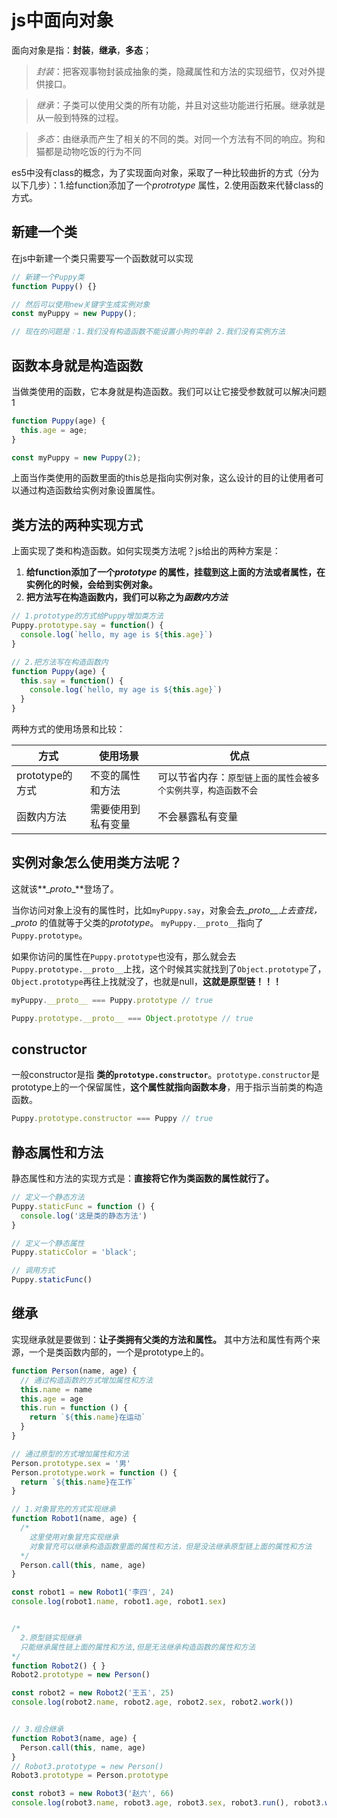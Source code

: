 # js中面向对象

面向对象是指：**封装**，**继承**，**多态**；

> <dfn>封装</dfn>：把客观事物封装成抽象的类，隐藏属性和方法的实现细节，仅对外提供接口。

> <dfn>继承</dfn>：子类可以使用父类的所有功能，并且对这些功能进行拓展。继承就是从一般到特殊的过程。

> <dfn>多态</dfn>：由继承而产生了相关的不同的类。对同一个方法有不同的响应。狗和猫都是动物吃饭的行为不同

es5中没有class的概念，为了实现面向对象，采取了一种比较曲折的方式（分为以下几步）：1.给function添加了一个*protrotype* 属性，2.使用函数来代替class的方式。



## 新建一个类

在js中新建一个类只需要写一个函数就可以实现

```javascript
// 新建一个Puppy类
function Puppy() {}

// 然后可以使用new关键字生成实例对象
const myPuppy = new Puppy();

// 现在的问题是：1.我们没有构造函数不能设置小狗的年龄 2.我们没有实例方法
```



## 函数本身就是构造函数

当做类使用的函数，它本身就是构造函数。我们可以让它接受参数就可以解决问题1

```javascript
function Puppy(age) {
  this.age = age;
} 

const myPuppy = new Puppy(2);
```

上面当作类使用的函数里面的this总是指向实例对象，这么设计的目的让使用者可以通过构造函数给实例对象设置属性。



## 类方法的两种实现方式

上面实现了类和构造函数。如何实现类方法呢？js给出的两种方案是：

1. **给function添加了一个*prototype* 的属性，挂载到这上面的方法或者属性，在实例化的时候，会给到实例对象。**
2. **把方法写在构造函数内，我们可以称之为*函数内方法***

```javascript
// 1.prototype的方式给Puppy增加类方法
Puppy.prototype.say = function() {
  console.log(`hello, my age is ${this.age}`)
}

// 2.把方法写在构造函数内
function Puppy(age) {
  this.say = function() {
    console.log(`hello, my age is ${this.age}`)
  }
} 

```

两种方式的使用场景和比较：

| 方式            | 使用场景           | 优点                                                         |
| --------------- | ------------------ | ------------------------------------------------------------ |
| prototype的方式 | 不变的属性和方法   | 可以节省内存：<small>原型链上面的属性会被多个实例共享，构造函数不会</small> |
| 函数内方法      | 需要使用到私有变量 | 不会暴露私有变量                                             |



## 实例对象怎么使用类方法呢？

这就该**\__proto__**登场了。

当你访问对象上没有的属性时，比如`myPuppy.say`，对象会去\__proto__上去查找，\__proto__ 的值就等于父类的*prototype*。 `myPuppy.__proto__`指向了`Puppy.prototype`。

如果你访问的属性在`Puppy.prototype`也没有，那么就会去`Puppy.prototype.__proto__`上找，这个时候其实就找到了`Object.prototype`了，`Object.prototype`再往上找就没了，也就是null，**这就是原型链！！！**

```javascript
myPuppy.__proto__ === Puppy.prototype // true

Puppy.prototype.__proto__ === Object.prototype // true
```



## constructor

一般constructor是指 **类的`prototype.constructor`**。`prototype.constructor`是prototype上的一个保留属性，**这个属性就指向函数本身**，用于指示当前类的构造函数。

```javascript
Puppy.prototype.constructor === Puppy // true
```



## 静态属性和方法

静态属性和方法的实现方式是：**直接将它作为类函数的属性就行了。**

```javascript
// 定义一个静态方法
Puppy.staticFunc = function () {
  console.log('这是类的静态方法')
}

// 定义一个静态属性
Puppy.staticColor = 'black'; 

// 调用方式
Puppy.staticFunc()
```



## 继承

实现继承就是要做到：**让子类拥有父类的方法和属性。** 其中方法和属性有两个来源，一个是类函数内部的，一个是prototype上的。

```javascript
function Person(name, age) {
  // 通过构造函数的方式增加属性和方法
  this.name = name
  this.age = age
  this.run = function () {
    return `${this.name}在运动`
  }
}

// 通过原型的方式增加属性和方法
Person.prototype.sex = '男'
Person.prototype.work = function () {
  return `${this.name}在工作`
}

// 1.对象冒充的方式实现继承
function Robot1(name, age) {
  /* 
    这里使用对象冒充实现继承 
    对象冒充可以继承构造函数里面的属性和方法，但是没法继承原型链上面的属性和方法
  */
  Person.call(this, name, age)
}

const robot1 = new Robot1('李四', 24)
console.log(robot1.name, robot1.age, robot1.sex)


/* 
  2.原型链实现继承
  只能继承属性链上面的属性和方法,但是无法继承构造函数的属性和方法
*/
function Robot2() { }
Robot2.prototype = new Person()

const robot2 = new Robot2('王五', 25)
console.log(robot2.name, robot2.age, robot2.sex, robot2.work())


// 3.组合继承
function Robot3(name, age) {
  Person.call(this, name, age)
}
// Robot3.prototype = new Person()
Robot3.prototype = Person.prototype

const robot3 = new Robot3('赵六', 66)
console.log(robot3.name, robot3.age, robot3.sex, robot3.run(), robot3.work())
```

